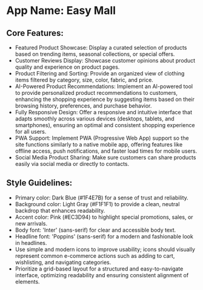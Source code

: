 # **App Name**: Easy Mall

## Core Features:

- Featured Product Showcase: Display a curated selection of products based on trending items, seasonal collections, or special offers.
- Customer Reviews Display: Showcase customer opinions about product quality and experience on product pages.
- Product Filtering and Sorting: Provide an organized view of clothing items filtered by category, size, color, fabric, and price.
- AI-Powered Product Recommendations: Implement an AI-powered tool to provide personalized product recommendations to customers, enhancing the shopping experience by suggesting items based on their browsing history, preferences, and purchase behavior.
- Fully Responsive Design: Offer a responsive and intuitive interface that adapts smoothly across various devices (desktops, tablets, and smartphones), ensuring an optimal and consistent shopping experience for all users.
- PWA Support: Implement PWA (Progressive Web App) support so the site functions similarly to a native mobile app, offering features like offline access, push notifications, and faster load times for mobile users.
- Social Media Product Sharing: Make sure customers can share products easily via social media or directly to contacts.

## Style Guidelines:

- Primary color: Dark Blue (#1F4E7B) for a sense of trust and reliability.
- Background color: Light Gray (#F1F1F1) to provide a clean, neutral backdrop that enhances readability.
- Accent color: Pink (#EC3D94) to highlight special promotions, sales, or new arrivals.
- Body font: 'Inter' (sans-serif) for clear and accessible body text.
- Headline font: 'Poppins' (sans-serif) for a modern and fashionable look in headlines.
- Use simple and modern icons to improve usability; icons should visually represent common e-commerce actions such as adding to cart, wishlisting, and navigating categories.
- Prioritize a grid-based layout for a structured and easy-to-navigate interface, optimizing readability and ensuring consistent alignment of elements.